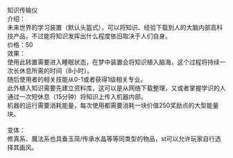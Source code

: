<title>知识传输仪</title>
<meta name="GENERATOR" content="WinCHM">
<meta http-equiv="Content-Type" content="text/html; charset=gb2312">
<br>知识传输仪
<br>介绍：
<br>    未来世界的学习装置（默认头盔式），可以将知识、经验下载到人的大脑内部高科技产品，不过能将知识发挥出什么程度依旧取决于人们自身。
<br>价格：50
<br>效果：
<br>    使用此转置需要进入睡眠状态，在梦中装置会将知识植入脑海，这个过程将持续一次长休息所需的时间（8小时）。
<br>    随后使用者的相关技能从0-1或者获得1级相关专业。
<br>    此外植入知识需要先建立资料库，这可以是从网络下载整理，又或者掌握学识的人通过一次短休息（15分钟）将知识上传入机器内部。
<br>    机器的运行需要消耗能量，每次使用都需要消耗一块价值250奖励点的大型能量块。
<br>
<br>变体：
<br>    修真系、魔法系也具备玉简/传承水晶等等同类型的物品，st可以允许玩家自行选择其画风。
<br>